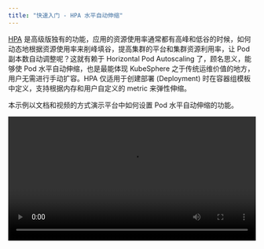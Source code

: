 ```yaml
---
title: "快速入门 - HPA 水平自动伸缩" 
---
```


[HPA](https://kubernetes.io/docs/tasks/run-application/horizontal-pod-autoscale-walkthrough/) 是高级版独有的功能，应用的资源使用率通常都有高峰和低谷的时候，如何动态地根据资源使用率来削峰填谷，提高集群的平台和集群资源利用率，让 Pod 副本数自动调整呢？这就有赖于 Horizontal Pod Autoscaling 了，顾名思义，能够使 Pod 水平自动伸缩，也是最能体现 KubeSphere 之于传统运维价值的地方，用户无需进行手动扩容。HPA 仅适用于创建部署 (Deployment) 时在容器组模板中定义，支持根据内存和用户自定义的 metric 来弹性伸缩。

本示例以文档和视频的方式演示平台中如何设置 Pod 水平自动伸缩的功能。

<video controls="controls" style="width: 100% !important; height: auto !important;">
  <source type="video/mp4" src="https://kubesphere-docs.pek3b.qingstor.com/video/hpa.mp4">
</video>

